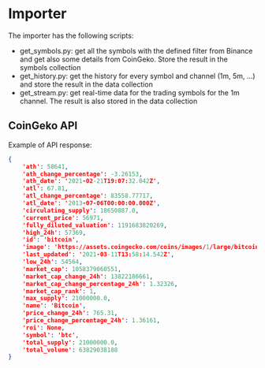 # Importer

The importer has the following scripts:

- get_symbols.py: get all the symbols with the defined filter from Binance and get also some details from CoinGeko. Store the result in the symbols collection
- get_history.py: get the history for every symbol and channel (1m, 5m, ...) and store the result in the data collection
- get_stream.py: get real-time data for the trading symbols for the 1m channel. The result is also stored in the data collection

## CoinGeko API

Example of API response:

```json
{
    'ath': 58641,
    'ath_change_percentage': -3.26153,
    'ath_date': '2021-02-21T19:07:32.042Z',
    'atl': 67.81,
    'atl_change_percentage': 83558.77717,
    'atl_date': '2013-07-06T00:00:00.000Z',
    'circulating_supply': 18650887.0,
    'current_price': 56971,
    'fully_diluted_valuation': 1191683820269,
    'high_24h': 57369,
    'id': 'bitcoin',
    'image': 'https://assets.coingecko.com/coins/images/1/large/bitcoin.png?1547033579',
    'last_updated': '2021-03-11T13:58:14.542Z',
    'low_24h': 54564,
    'market_cap': 1058379060551,
    'market_cap_change_24h': 13822186661,
    'market_cap_change_percentage_24h': 1.32326,
    'market_cap_rank': 1,
    'max_supply': 21000000.0,
    'name': 'Bitcoin',
    'price_change_24h': 765.31,
    'price_change_percentage_24h': 1.36161,
    'roi': None,
    'symbol': 'btc',
    'total_supply': 21000000.0,
    'total_volume': 63829038188
}
```
